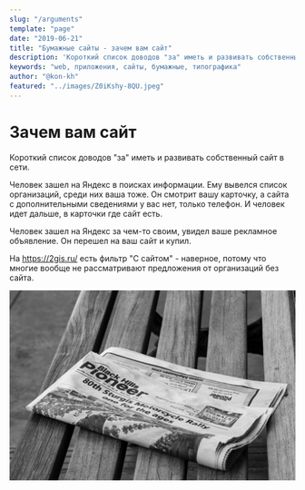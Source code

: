 ```yaml
---
slug: "/arguments"
template: "page"
date: "2019-06-21"
title: "Бумажные сайты - зачем вам сайт"
description: 'Короткий список доводов "за" иметь и развивать собственный сайт в сети.'
keywords: "web, приложения, сайты, бумажные, типографика"
author: "@kon-kh"
featured: "../images/Z0iKshy-8QU.jpeg"
---
```


# Зачем вам сайт

Короткий список доводов "за" иметь и развивать собственный сайт в сети.

Человек зашел на Яндекс в поисках информации. Ему вывелся список организаций, среди них ваша тоже. Он смотрит вашу карточку, а сайта с дополнительными сведениями у вас нет, только телефон. И человек идет дальше, в карточки где сайт есть.

Человек зашел на Яндекс за чем-то своим, увидел ваше рекламное объявление. Он перешел на ваш сайт и купил.

На https://2gis.ru/ есть фильтр "С сайтом" - наверное, потому что многие вообще не рассматривают предложения от организаций без сайта.

![Иметь или не иметь - вообще не вопрос](../images/Z0iKshy-8QU.jpeg)
